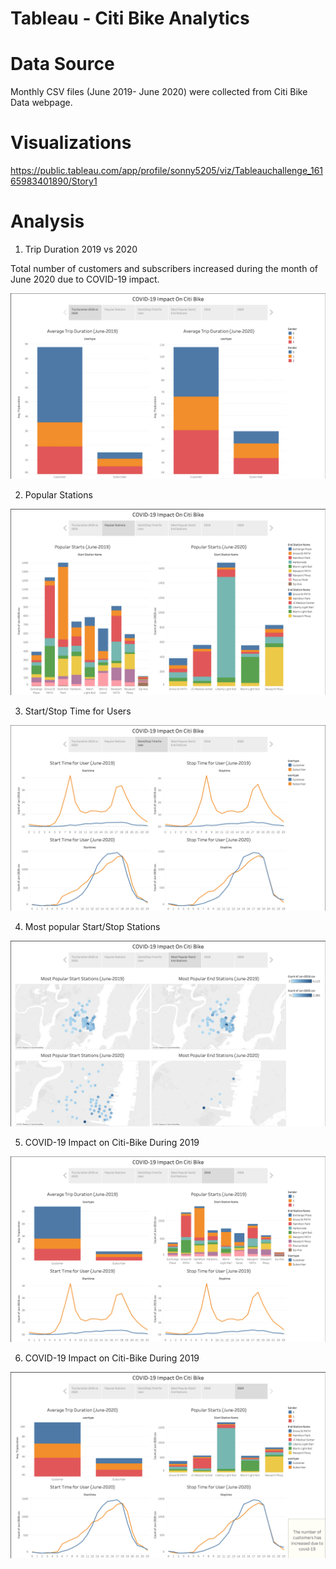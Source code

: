 # Tableau - Citi Bike Analytics

# Data Source
Monthly CSV files (June 2019- June 2020) were collected from Citi Bike Data webpage.

# Visualizations
https://public.tableau.com/app/profile/sonny5205/viz/Tableauchallenge_16165983401890/Story1

# Analysis
1. Trip Duration 2019 vs 2020

Total number of customers and subscribers increased during the month of June 2020 due to COVID-19 impact. 

![first](Images/1.png)

2. Popular Stations

![first](Images/2.png)

3. Start/Stop Time for Users

![first](Images/3.png)

4. Most popular Start/Stop Stations

![first](Images/4.png)

5. COVID-19 Impact on Citi-Bike During 2019

![first](Images/5.png)

6. COVID-19 Impact on Citi-Bike During 2019

![first](Images/6.png)


